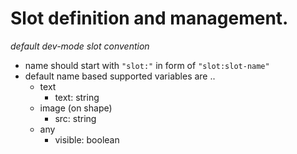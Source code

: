 # Slot definition and management.


*default dev-mode slot convention*
- name should start with `"slot:"` in form of `"slot:slot-name"`
- default name based supported variables are ..
  - text
    - text: string
  - image (on shape)
    - src: string
  - any
    - visible: boolean